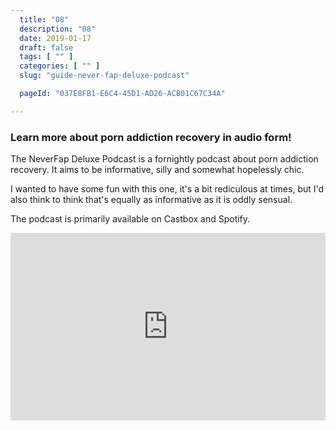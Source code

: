 ```yaml
---
  title: "08"
  description: "08"
  date: 2019-01-17
  draft: false
  tags: [ "" ]
  categories: [ "" ]
  slug: "guide-never-fap-deluxe-podcast"

  pageId: "037E8FB1-E6C4-45D1-AD26-ACB01C67C34A"

---
```


### Learn more about porn addiction recovery in audio form!

The NeverFap Deluxe Podcast is a fornightly podcast about porn addiction recovery. It aims to be informative, silly and somewhat hopelessly chic.

I wanted to have some fun with this one, it's a bit rediculous at times, but I'd also think to think that's equally as informative as it is oddly sensual.

The podcast is primarily available on Castbox and Spotify.

<iframe src="https://castbox.fm/app/castbox/player/id2045024?v=4.1.0&autoplay=0" frameborder="0" width="100%" height="300"></iframe>
